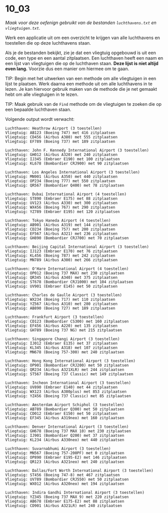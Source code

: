 # 10_03

*Maak voor deze oefenign gebruikt van de bestanden `luchthavens.txt` en `vliegtuigen.txt`.*

Werk een applicatie uit om een overzicht te krijgen van alle luchthavens en toestellen die op deze luchthavens staan.

Als je de bestanden bekijkt, zie je dat een vliegtuig opgebouwd is uit een code, een type en een aantal zitplaatsen. Een luchthaven heeft een naam en een lijst van vliegtuigen die op de luchthaven staan. **Deze lijst is niet altijd even lang.** Voorzie dus een manier om hiermee om te gaan.

TIP: Begin met het uitwerken van een methode om alle vliegtuigen in een lijst te plaatsen. Werk daarna een methode uit om alle luchthavens in te lezen. Je kan hiervoor gebruik maken van de methode die je net gemaakt hebt om alle vliegtuigen in te lezen.

TIP: Maak gebruik van de `Find` methode om de vliegtuigen te zoeken die op een bepaalde luchthaven staan.

Volgende output wordt verwacht:

```plaintext
Luchthaven: Heathrow Airport (3 toestellen)       
Vliegtuig: AB123 (Boeing 747) met 416 zitplaatsen 
Vliegtuig: CD456 (Airbus A380) met 555 zitplaatsen
Vliegtuig: EF789 (Boeing 737) met 189 zitplaatsen 

Luchthaven: John F. Kennedy International Airport (3 toestellen)
Vliegtuig: GH012 (Airbus A320) met 240 zitplaatsen
Vliegtuig: IJ345 (Embraer E190) met 100 zitplaatsen
Vliegtuig: KL678 (Bombardier CRJ900) met 90 zitplaatsen

Luchthaven: Los Angeles International Airport (3 toestellen)    
Vliegtuig: MN901 (Airbus A350) met 440 zitplaatsen
Vliegtuig: OP234 (Boeing 777) met 550 zitplaatsen
Vliegtuig: QR567 (Bombardier Q400) met 78 zitplaatsen

Luchthaven: Dubai International Airport (4 toestellen)
Vliegtuig: ST890 (Embraer E175) met 88 zitplaatsen
Vliegtuig: UV123 (Airbus A330) met 300 zitplaatsen
Vliegtuig: WX456 (Boeing 767) met 290 zitplaatsen
Vliegtuig: YZ789 (Embraer E195) met 120 zitplaatsen

Luchthaven: Tokyo Haneda Airport (4 toestellen)
Vliegtuig: AB901 (Airbus A319) met 144 zitplaatsen
Vliegtuig: CD234 (Boeing 757) met 200 zitplaatsen
Vliegtuig: EF567 (Airbus A321) met 236 zitplaatsen
Vliegtuig: GH890 (Bombardier CRJ700) met 70 zitplaatsen

Luchthaven: Beijing Capital International Airport (3 toestellen)
Vliegtuig: IJ123 (Embraer E170) met 76 zitplaatsen
Vliegtuig: KL456 (Boeing 787) met 242 zitplaatsen
Vliegtuig: MN789 (Airbus A300) met 266 zitplaatsen

Luchthaven: O'Hare International Airport (4 toestellen)
Vliegtuig: OP012 (Boeing 737 MAX) met 230 zitplaatsen
Vliegtuig: QR345 (Airbus A340) met 375 zitplaatsen
Vliegtuig: ST678 (Bombardier CRJ1000) met 104 zitplaatsen
Vliegtuig: UV901 (Embraer E145) met 50 zitplaatsen

Luchthaven: Charles de Gaulle Airport (3 toestellen)
Vliegtuig: WX234 (Boeing 717) met 110 zitplaatsen
Vliegtuig: YZ567 (Airbus A310) met 280 zitplaatsen
Vliegtuig: AB890 (Boeing 727) met 189 zitplaatsen

Luchthaven: Frankfurt Airport (3 toestellen)
Vliegtuig: CD123 (Bombardier CS300) met 160 zitplaatsen
Vliegtuig: EF456 (Airbus A220) met 135 zitplaatsen
Vliegtuig: GH789 (Boeing 737 NG) met 215 zitplaatsen

Luchthaven: Singapore Changi Airport (3 toestellen)
Vliegtuig: IJ012 (Embraer E135) met 37 zitplaatsen
Vliegtuig: KL345 (Airbus A318) met 107 zitplaatsen
Vliegtuig: MN678 (Boeing 757-300) met 240 zitplaatsen

Luchthaven: Hong Kong International Airport (3 toestellen)
Vliegtuig: OP901 (Bombardier CRJ200) met 50 zitplaatsen
Vliegtuig: QR234 (Airbus A321XLR) met 244 zitplaatsen
Vliegtuig: ST567 (Boeing 737 Classic) met 149 zitplaatsen

Luchthaven: Incheon International Airport (3 toestellen)
Vliegtuig: UV890 (Embraer E140) met 44 zitplaatsen
Vliegtuig: WX123 (Airbus A380plus) met 853 zitplaatsen
Vliegtuig: YZ456 (Boeing 737 Classic) met 85 zitplaatsen

Luchthaven: Amsterdam Airport Schiphol (3 toestellen)
Vliegtuig: AB789 (Bombardier Q300) met 50 zitplaatsen
Vliegtuig: CD012 (Embraer E150) met 50 zitplaatsen
Vliegtuig: EF345 (Airbus A319neo) met 160 zitplaatsen

Luchthaven: Denver International Airport (3 toestellen)
Vliegtuig: GH678 (Boeing 737 MAX 10) met 230 zitplaatsen
Vliegtuig: IJ901 (Bombardier Q200) met 37 zitplaatsen
Vliegtuig: KL234 (Airbus A330neo) met 440 zitplaatsen

Luchthaven: Suvarnabhumi Airport (3 toestellen)
Vliegtuig: MN567 (Boeing 757-200PF) met 0 zitplaatsen
Vliegtuig: OP890 (Embraer E195-E2) met 146 zitplaatsen
Vliegtuig: QR123 (Airbus A321neo) met 240 zitplaatsen

Luchthaven: Dallas/Fort Worth International Airport (3 toestellen)
Vliegtuig: ST456 (Boeing 747-8) met 467 zitplaatsen
Vliegtuig: UV789 (Bombardier CRJ550) met 50 zitplaatsen
Vliegtuig: WX012 (Airbus A320neo) met 194 zitplaatsen

Luchthaven: Indira Gandhi International Airport (3 toestellen)
Vliegtuig: YZ345 (Boeing 737 MAX 9) met 220 zitplaatsen
Vliegtuig: AB678 (Embraer E175-E2) met 88 zitplaatsen
Vliegtuig: CD901 (Airbus A321LR) met 240 zitplaatsen
```